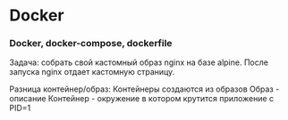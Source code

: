 # Docker

### Docker, docker-compose, dockerfile

Задача: собрать свой кастомный образ nginx на базе alpine. После запуска nginx отдает кастомную страницу. 

Разница контейнер/образ: 
Контейнеры создаются из образов 
Образ - описание 
Контейнер - окружение в котором крутится приложение с PID=1 
